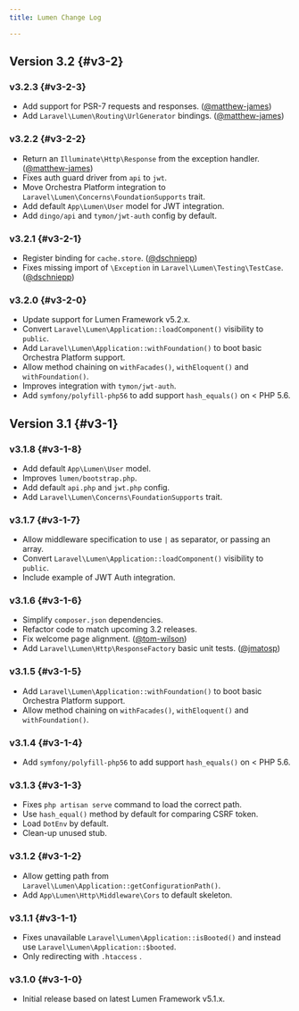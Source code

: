 ```yaml
---
title: Lumen Change Log

---
```


## Version 3.2 {#v3-2}

### v3.2.3 {#v3-2-3}

* Add support for PSR-7 requests and responses. ([@matthew-james](https://github.com/matthew-james))
* Add `Laravel\Lumen\Routing\UrlGenerator` bindings. ([@matthew-james](https://github.com/matthew-james))

### v3.2.2 {#v3-2-2}

* Return an `Illuminate\Http\Response` from the exception handler. ([@matthew-james](https://github.com/matthew-james))
* Fixes auth guard driver from `api` to `jwt`.
* Move Orchestra Platform integration to `Laravel\Lumen\Concerns\FoundationSupports` trait.
* Add default `App\Lumen\User` model for JWT integration.
* Add `dingo/api` and `tymon/jwt-auth` config by default.

### v3.2.1 {#v3-2-1}

* Register binding for `cache.store`. ([@dschniepp](https://github.com/dschniepp))
* Fixes missing import of `\Exception` in `Laravel\Lumen\Testing\TestCase`. ([@dschniepp](https://github.com/dschniepp))

### v3.2.0 {#v3-2-0}

* Update support for Lumen Framework v5.2.x.
* Convert `Laravel\Lumen\Application::loadComponent()` visibility to `public`.
* Add `Laravel\Lumen\Application::withFoundation()` to boot basic Orchestra Platform support.
* Allow method chaining on `withFacades()`, `withEloquent()` and `withFoundation()`.
* Improves integration with `tymon/jwt-auth`.
* Add `symfony/polyfill-php56` to add support `hash_equals()` on < PHP 5.6.

## Version 3.1 {#v3-1}

### v3.1.8 {#v3-1-8}

* Add default `App\Lumen\User` model.
* Improves `lumen/bootstrap.php`.
* Add default `api.php` and `jwt.php` config.
* Add `Laravel\Lumen\Concerns\FoundationSupports` trait.

### v3.1.7 {#v3-1-7}

* Allow middleware specification to use `|` as separator, or passing an array.
* Convert `Laravel\Lumen\Application::loadComponent()` visibility to `public`.
* Include example of JWT Auth integration.

### v3.1.6 {#v3-1-6}

* Simplify `composer.json` dependencies.
* Refactor code to match upcoming 3.2 releases.
* Fix welcome page alignment. ([@tom-wilson](https://github.com/tom-wilson))
* Add `Laravel\Lumen\Http\ResponseFactory` basic unit tests. ([@jmatosp](https://github.com/jmatosp))

### v3.1.5 {#v3-1-5}

* Add `Laravel\Lumen\Application::withFoundation()` to boot basic Orchestra Platform support.
* Allow method chaining on `withFacades()`, `withEloquent()` and `withFoundation()`.

### v3.1.4 {#v3-1-4}

* Add `symfony/polyfill-php56` to add support `hash_equals()` on < PHP 5.6.

### v3.1.3 {#v3-1-3}

* Fixes `php artisan serve` command to load the correct path.
* Use `hash_equal()` method by default for comparing CSRF token.
* Load `DotEnv` by default.
* Clean-up unused stub.

### v3.1.2 {#v3-1-2}

* Allow getting path from `Laravel\Lumen\Application::getConfigurationPath()`.
* Add `App\Lumen\Http\Middleware\Cors` to default skeleton.

### v3.1.1 {#v3-1-1}

* Fixes unavailable `Laravel\Lumen\Application::isBooted()` and instead use `Laravel\Lumen\Application::$booted`.
* Only redirecting with `.htaccess` . 

### v3.1.0 {#v3-1-0}

* Initial release based on latest Lumen Framework v5.1.x.
